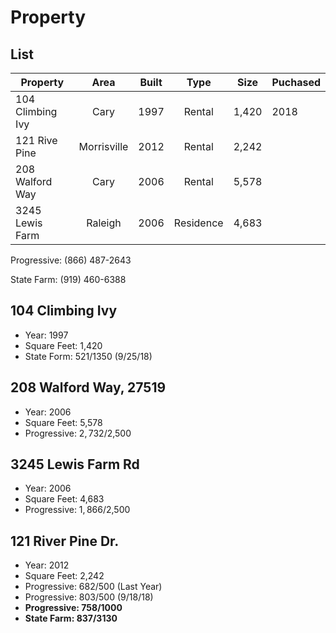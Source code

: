 # Property

## List

| Property          | Area      | Built | Type       | Size  | Puchased |
| ----------------- | :-------: | :---: | :--------: | ----- | -------- |
| 104 Climbing Ivy  | Cary      | 1997  | Rental     | 1,420 | 2018     |
| 121 Rive Pine     |Morrisville| 2012  | Rental     | 2,242 | |
| 208 Walford Way   | Cary   | 2006 | Rental     | 5,578 | |
| 3245 Lewis Farm | Raleigh | 2006 | Residence  | 4,683 | |

Progressive: (866) 487-2643

State Farm: (919) 460-6388

## 104 Climbing Ivy

- Year: 1997
- Square Feet: 1,420
- State Form: $521/$1350 (9/25/18) 

## 208 Walford Way, 27519

- Year: 2006
- Square Feet: 5,578
- Progressive: $2,732/$2,500

## 3245 Lewis Farm Rd

- Year: 2006
- Square Feet: 4,683
- Progressive: $1,866/$2,500

## 121 River Pine Dr.

- Year: 2012
- Square Feet: 2,242
- Progressive: $682/$500 (Last Year)
- Progressive: $803/$500 (9/18/18) 
- **Progressive: $758/$1000** 
- **State Farm: $837/$3130**


